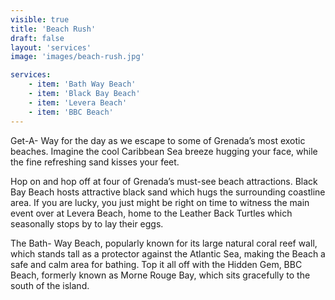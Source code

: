 ```yaml
---
visible: true
title: 'Beach Rush'
draft: false
layout: 'services'
image: 'images/beach-rush.jpg'

services:
    - item: 'Bath Way Beach'
    - item: 'Black Bay Beach'
    - item: 'Levera Beach'
    - item: 'BBC Beach'
---
```


Get-A- Way for the day as we escape to some of Grenada’s most exotic beaches. Imagine the cool Caribbean Sea breeze hugging your face, while the fine refreshing sand kisses your feet.

Hop on and hop off at four of Grenada’s must-see beach attractions. Black Bay Beach hosts attractive black sand which hugs the surrounding coastline area. If you are lucky, you just might be right on time to witness the main event over at Levera Beach, home to the Leather Back Turtles which seasonally stops by to lay their eggs.

The Bath- Way Beach, popularly known for its large natural coral reef wall, which stands tall as a protector against the Atlantic Sea, making the Beach a safe and calm area for bathing. Top it all off with the Hidden Gem, BBC Beach, formerly known as Morne Rouge Bay, which sits gracefully to the south of the island.
